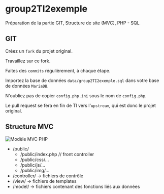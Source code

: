 # group2TI2exemple

Préparation de la partie GIT, Structure de site (MVC),  PHP - SQL

## GIT

Créez un `fork` du projet original.

Travaillez sur ce fork.

Faites des `commits` régulièrement, à chaque étape.

Importez la base de données `data/group2TI2exemple.sql` dans votre base de données `MariaDB`.

N'oubliez pas de copier `config.php.ini` sous le nom de `config.php`.

Le pull request se fera en fin de TI vers l'`upstream`, qui est donc le projet original.

## Structure MVC

![Modèle MVC PHP](https://github.com/WebDevCF2m2022/MVC-projets/raw/main/data/MVC.png)

- /public/
    - /public/index.php // front controller
    - /public/css/...
    - /public/js/...
    - /public/img/...
- /controller/ -> fichiers de contrôle
- /view/ -> fichiers de templates
- /model/ -> fichiers contenant des fonctions liés aux données